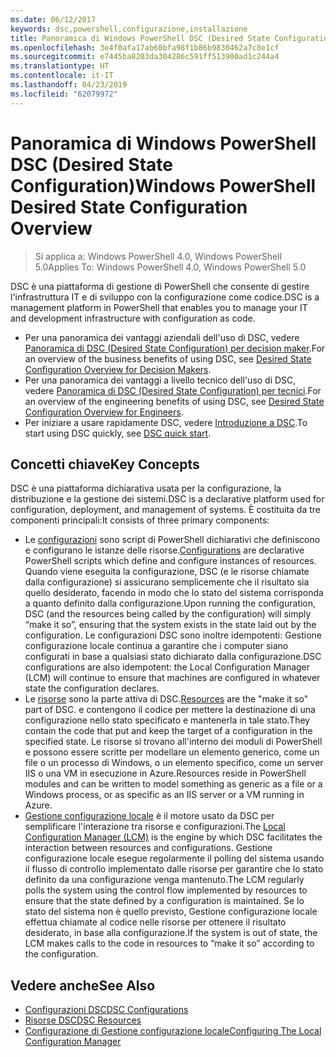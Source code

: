 ```yaml
---
ms.date: 06/12/2017
keywords: dsc,powershell,configurazione,installazione
title: Panoramica di Windows PowerShell DSC (Desired State Configuration)
ms.openlocfilehash: 3e4f0afa17ab60bfa98f1b86b9830462a7c8e1cf
ms.sourcegitcommit: e7445ba8203da304286c591ff513900ad1c244a4
ms.translationtype: HT
ms.contentlocale: it-IT
ms.lasthandoff: 04/23/2019
ms.locfileid: "62079972"
---
```

# <a name="windows-powershell-desired-state-configuration-overview"></a><span data-ttu-id="87acd-103">Panoramica di Windows PowerShell DSC (Desired State Configuration)</span><span class="sxs-lookup"><span data-stu-id="87acd-103">Windows PowerShell Desired State Configuration Overview</span></span>

> <span data-ttu-id="87acd-104">Si applica a: Windows PowerShell 4.0, Windows PowerShell 5.0</span><span class="sxs-lookup"><span data-stu-id="87acd-104">Applies To: Windows PowerShell 4.0, Windows PowerShell 5.0</span></span>

<span data-ttu-id="87acd-105">DSC è una piattaforma di gestione di PowerShell che consente di gestire l'infrastruttura IT e di sviluppo con la configurazione come codice.</span><span class="sxs-lookup"><span data-stu-id="87acd-105">DSC is a management platform in PowerShell that enables you to manage your IT and development infrastructure with configuration as code.</span></span>

- <span data-ttu-id="87acd-106">Per una panoramica dei vantaggi aziendali dell'uso di DSC, vedere [Panoramica di DSC (Desired State Configuration) per decision maker](decisionMaker.md).</span><span class="sxs-lookup"><span data-stu-id="87acd-106">For an overview of the business benefits of using DSC, see [Desired State Configuration Overview for Decision Makers](decisionMaker.md).</span></span>
- <span data-ttu-id="87acd-107">Per una panoramica dei vantaggi a livello tecnico dell'uso di DSC, vedere [Panoramica di DSC (Desired State Configuration) per tecnici](DscForEngineers.md).</span><span class="sxs-lookup"><span data-stu-id="87acd-107">For an overview of the engineering benefits of using DSC, see [Desired State Configuration Overview for Engineers](DscForEngineers.md).</span></span>
- <span data-ttu-id="87acd-108">Per iniziare a usare rapidamente DSC, vedere [Introduzione a DSC](../quickstarts/website-quickstart.md).</span><span class="sxs-lookup"><span data-stu-id="87acd-108">To start using DSC quickly, see [DSC quick start](../quickstarts/website-quickstart.md).</span></span>

## <a name="key-concepts"></a><span data-ttu-id="87acd-109">Concetti chiave</span><span class="sxs-lookup"><span data-stu-id="87acd-109">Key Concepts</span></span>

<span data-ttu-id="87acd-110">DSC è una piattaforma dichiarativa usata per la configurazione, la distribuzione e la gestione dei sistemi.</span><span class="sxs-lookup"><span data-stu-id="87acd-110">DSC is a declarative platform used for configuration, deployment, and management of systems.</span></span> <span data-ttu-id="87acd-111">È costituita da tre componenti principali:</span><span class="sxs-lookup"><span data-stu-id="87acd-111">It consists of three primary components:</span></span>

- <span data-ttu-id="87acd-112">Le [configurazioni](../configurations/configurations.md) sono script di PowerShell dichiarativi che definiscono e configurano le istanze delle risorse.</span><span class="sxs-lookup"><span data-stu-id="87acd-112">[Configurations](../configurations/configurations.md) are declarative PowerShell scripts which define and configure instances of resources.</span></span>
    <span data-ttu-id="87acd-113">Quando viene eseguita la configurazione, DSC (e le risorse chiamate dalla configurazione) si assicurano semplicemente che il risultato sia quello desiderato, facendo in modo che lo stato del sistema corrisponda a quanto definito dalla configurazione.</span><span class="sxs-lookup"><span data-stu-id="87acd-113">Upon running the configuration, DSC (and the resources being called by the configuration) will simply “make it so”, ensuring that the system exists in the state laid out by the configuration.</span></span>
    <span data-ttu-id="87acd-114">Le configurazioni DSC sono inoltre idempotenti: Gestione configurazione locale continua a garantire che i computer siano configurati in base a qualsiasi stato dichiarato dalla configurazione.</span><span class="sxs-lookup"><span data-stu-id="87acd-114">DSC configurations are also idempotent: the Local Configuration Manager (LCM) will continue to ensure that machines are configured in whatever state the configuration declares.</span></span>
- <span data-ttu-id="87acd-115">Le [risorse](../resources/resources.md) sono la parte attiva di DSC.</span><span class="sxs-lookup"><span data-stu-id="87acd-115">[Resources](../resources/resources.md) are the "make it so" part of DSC.</span></span> <span data-ttu-id="87acd-116">e contengono il codice per mettere la destinazione di una configurazione nello stato specificato e mantenerla in tale stato.</span><span class="sxs-lookup"><span data-stu-id="87acd-116">They contain the code that put and keep the target of a configuration in the specified state.</span></span>
    <span data-ttu-id="87acd-117">Le risorse si trovano all'interno dei moduli di PowerShell e possono essere scritte per modellare un elemento generico, come un file o un processo di Windows, o un elemento specifico, come un server IIS o una VM in esecuzione in Azure.</span><span class="sxs-lookup"><span data-stu-id="87acd-117">Resources reside in PowerShell modules and can be written to model something as generic as a file or a Windows process, or as specific as an IIS server or a VM running in Azure.</span></span>
- <span data-ttu-id="87acd-118">[Gestione configurazione locale](../managing-nodes/metaConfig.md) è il motore usato da DSC per semplificare l'interazione tra risorse e configurazioni.</span><span class="sxs-lookup"><span data-stu-id="87acd-118">The [Local Configuration Manager (LCM)](../managing-nodes/metaConfig.md) is the engine by which DSC facilitates the interaction between resources and configurations.</span></span>
    <span data-ttu-id="87acd-119">Gestione configurazione locale esegue regolarmente il polling del sistema usando il flusso di controllo implementato dalle risorse per garantire che lo stato definito da una configurazione venga mantenuto.</span><span class="sxs-lookup"><span data-stu-id="87acd-119">The LCM regularly polls the system using the control flow implemented by resources to ensure that the state defined by a configuration is maintained.</span></span>
    <span data-ttu-id="87acd-120">Se lo stato del sistema non è quello previsto, Gestione configurazione locale effettua chiamate al codice nelle risorse per ottenere il risultato desiderato, in base alla configurazione.</span><span class="sxs-lookup"><span data-stu-id="87acd-120">If the system is out of state, the LCM makes calls to the code in resources to “make it so” according to the configuration.</span></span>

## <a name="see-also"></a><span data-ttu-id="87acd-121">Vedere anche</span><span class="sxs-lookup"><span data-stu-id="87acd-121">See Also</span></span>

- [<span data-ttu-id="87acd-122">Configurazioni DSC</span><span class="sxs-lookup"><span data-stu-id="87acd-122">DSC Configurations</span></span>](../configurations/configurations.md)
- [<span data-ttu-id="87acd-123">Risorse DSC</span><span class="sxs-lookup"><span data-stu-id="87acd-123">DSC Resources</span></span>](../resources/resources.md)
- [<span data-ttu-id="87acd-124">Configurazione di Gestione configurazione locale</span><span class="sxs-lookup"><span data-stu-id="87acd-124">Configuring The Local Configuration Manager</span></span>](../managing-nodes/metaConfig.md)
